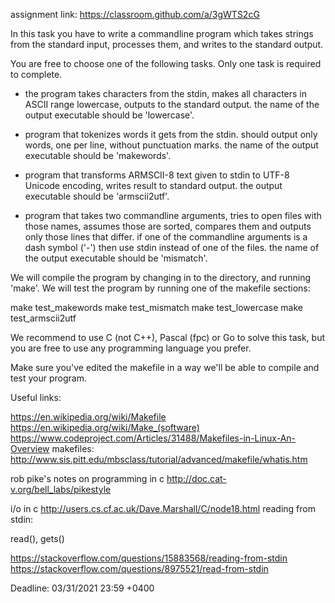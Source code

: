 assignment link: https://classroom.github.com/a/3gWTS2cG

In this task you have to write a commandline program which takes strings from the standard input, processes them, and writes to the standard output.

You are free to choose one of the following tasks. Only one task is required to complete.

* the program takes characters from the stdin, makes all characters in ASCII range lowercase, outputs to the standard output. the name of the output executable should be 'lowercase'.

* program that tokenizes words it gets from the stdin. should output only words, one per line, without punctuation marks. the name of the output executable should be 'makewords'.

* program that transforms ARMSCII-8 text given to stdin to UTF-8 Unicode encoding, writes result to standard output. the output executable should be 'armscii2utf'.

* program that takes two commandline arguments, tries to open files with those names, assumes those are sorted, compares them and outputs only those lines that differ.
if one of the commandline arguments is a dash symbol ('-') then use stdin instead of one of the files.
the name of the output executable should be 'mismatch'.


We will compile the program by changing in to the directory, and running 'make'. We will test the program by running one of the makefile sections: 

make test_makewords
make test_mismatch
make test_lowercase
make test_armscii2utf

We recommend to use C (not C++), Pascal (fpc) or Go to solve this task, but you are free to use any programming language you prefer.

Make sure you've edited the makefile in a way we'll be able to compile and test your program.

Useful links:

https://en.wikipedia.org/wiki/Makefile
https://en.wikipedia.org/wiki/Make_(software)
https://www.codeproject.com/Articles/31488/Makefiles-in-Linux-An-Overview
makefiles:
http://www.sis.pitt.edu/mbsclass/tutorial/advanced/makefile/whatis.htm

rob pike's notes on programming in c
http://doc.cat-v.org/bell_labs/pikestyle

i/o in c
http://users.cs.cf.ac.uk/Dave.Marshall/C/node18.html
reading from stdin:

read(), gets()

https://stackoverflow.com/questions/15883568/reading-from-stdin
https://stackoverflow.com/questions/8975521/read-from-stdin


Deadline: 03/31/2021 23:59 +0400 


